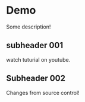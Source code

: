 # Demo

Some description!

## subheader 001

watch tuturial on youtube.

## **Subheader 002** 

Changes from source control!